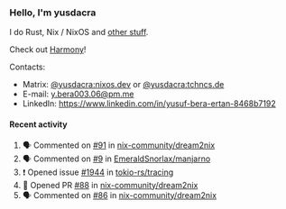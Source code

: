 ### Hello, I'm yusdacra

I do Rust, Nix / NixOS and [other stuff](https://yusdacra.gitlab.io/about).

Check out [Harmony](https://github.com/harmony-development)!

Contacts:
- Matrix: [@yusdacra:nixos.dev](https://matrix.to/#/@yusdacra:nixos.dev) or [@yusdacra:tchncs.de](https://matrix.to/#/@yusdacra:tchncs.de)
- E-mail: y.bera003.06@pm.me
- LinkedIn: https://www.linkedin.com/in/yusuf-bera-ertan-8468b7192

#### Recent activity

<!--START_SECTION:activity-->
1. 🗣 Commented on [#91](https://github.com/nix-community/dream2nix/issues/91) in [nix-community/dream2nix](https://github.com/nix-community/dream2nix)
2. 🗣 Commented on [#9](https://github.com/EmeraldSnorlax/manjarno/issues/9) in [EmeraldSnorlax/manjarno](https://github.com/EmeraldSnorlax/manjarno)
3. ❗️ Opened issue [#1944](https://github.com/tokio-rs/tracing/issues/1944) in [tokio-rs/tracing](https://github.com/tokio-rs/tracing)
4. 💪 Opened PR [#88](https://github.com/nix-community/dream2nix/pull/88) in [nix-community/dream2nix](https://github.com/nix-community/dream2nix)
5. 🗣 Commented on [#86](https://github.com/nix-community/dream2nix/issues/86) in [nix-community/dream2nix](https://github.com/nix-community/dream2nix)
<!--END_SECTION:activity-->

